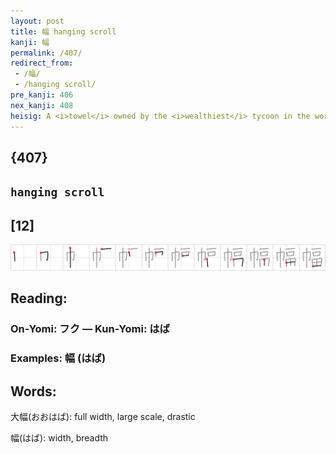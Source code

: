```yaml
---
layout: post
title: 幅 hanging scroll
kanji: 幅
permalink: /407/
redirect_from:
 - /幅/
 - /hanging scroll/
pre_kanji: 406
nex_kanji: 408
heisig: A <i>towel</i> owned by the <i>wealthiest</i> tycoon in the world is made into a <b>hanging scroll</b> after his death and auctioned off to the highest bidder.
---
```


## {407}

## `hanging scroll`

## [12]

<div class="stroke"><img src="../images/E5B985.png" /></div>

## Reading:

### On-Yomi: フク &mdash; Kun-Yomi: はば

### Examples: 幅 (はば)

## Words:

大幅(おおはば): full width, large scale, drastic

幅(はば): width, breadth
